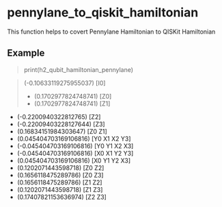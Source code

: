 # pennylane_to_qiskit_hamiltonian
This function helps to covert Pennylane Hamiltonian to QISKit Hamiltonian

## Example

>print(h2_qubit_hamiltonian_pennylane)

>(-0.10633119275955037) [I0]
>  + (0.1702977824748741) [Z0]
>  + (0.1702977824748741) [Z1]
  + (-0.2200940322812765) [Z2]
  + (-0.22009403228127644) [Z3]
  + (0.16834151984303647) [Z0 Z1]
  + (0.045404703169106816) [Y0 X1 X2 Y3]
  + (-0.045404703169106816) [Y0 Y1 X2 X3]
  + (-0.045404703169106816) [X0 X1 Y2 Y3]
  + (0.045404703169106816) [X0 Y1 Y2 X3]
  + (0.1202071443598718) [Z0 Z2]
  + (0.1656118475289786) [Z0 Z3]
  + (0.1656118475289786) [Z1 Z2]
  + (0.1202071443598718) [Z1 Z3]
  + (0.17407821153636974) [Z2 Z3]

